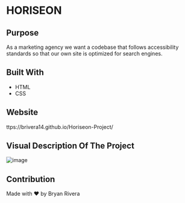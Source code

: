 # HORISEON

## Purpose
As a marketing agency we want a codebase that follows accessibility standards so that our own site is optimized for search engines.

## Built With
* HTML
* CSS

## Website
ttps://brivera14.github.io/Horiseon-Project/

## Visual Description Of The Project
![image](/assets/images/screen1.png)

## Contribution
Made with ❤️  by Bryan Rivera
